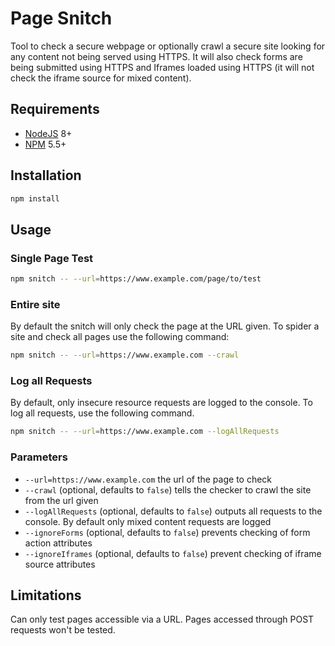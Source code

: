 # Page Snitch

Tool to check a secure webpage or optionally crawl a secure site looking for any content not being served using HTTPS. It will also check forms are being submitted using HTTPS and Iframes loaded using HTTPS (it will not check the iframe source for mixed content).

## Requirements
* [NodeJS](http://nodejs.org) 8+
* [NPM](https://www.npmjs.com/) 5.5+

## Installation

```bash
npm install
```

## Usage

### Single Page Test
```bash
npm snitch -- --url=https://www.example.com/page/to/test
```

### Entire site
By default the snitch will only check the page at the URL given. To spider a site and check all pages use the following command:
```bash
npm snitch -- --url=https://www.example.com --crawl
```

### Log all Requests
By default, only insecure resource requests are logged to the console. To log all requests, use the following command.
```bash
npm snitch -- --url=https://www.example.com --logAllRequests
```

### Parameters
* `--url=https://www.example.com` the url of the page to check
* `--crawl` (optional, defaults to `false`) tells the checker to crawl the site from the url given
* `--logAllRequests` (optional, defaults to `false`) outputs all requests to the console. By default only mixed content requests are logged
* `--ignoreForms` (optional, defaults to `false`) prevents checking of form action attributes
* `--ignoreIframes` (optional, defaults to `false`) prevent checking of iframe source attributes


## Limitations
Can only test pages accessible via a URL. Pages accessed through POST requests won't be tested.